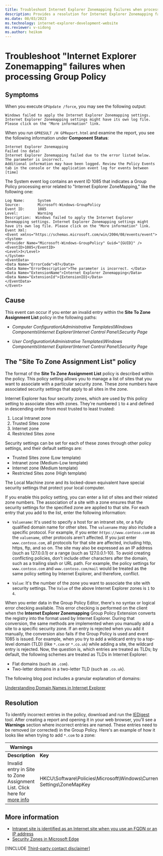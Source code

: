 ```yaml
---
title: Troubleshoot Internet Explorer Zonemapping failures when processing Group Policy
description: Provides a resolution for Internet Explorer Zonemapping failures when you process Group Policy.
ms.date: 08/03/2023
ms.technology: internet-explorer-development-website
ms.reviewer: v-sidong
ms.author: heikom
---
```

# Troubleshoot "Internet Explorer Zonemapping" failures when processing Group Policy

## Symptoms

When you execute `GPUpdate /force`, you may see the following output:

```output
Windows failed to apply the Internet Explorer Zonemapping settings. Internet Explorer Zonemapping settings might have its own log file. Please click on the "More information" link.
```

When you run `GPRESULT /H GPReport.html` and examine the report, you see the following information under **Component Status**:

```output
Internet Explorer Zonemapping                                        Failed (no data)
Internet Explorer Zonemapping failed due to the error listed below.
The parameter is incorrect.
Additional information may have been logged. Review the Policy Events tab in the console or the application event log for events between [time]
```

The System event log contains an event ID 1085 that indicates a Group Policy processing error related to "Internet Explorer ZoneMapping," like the following one:

```output
Log Name:      System
Source:        Microsoft-Windows-GroupPolicy
Event ID:      1085
Level:         Warning
Description:  Windows failed to apply the Internet Explorer Zonemapping settings. Internet Explorer Zonemapping settings might have its own log file. Please click on the "More information" link.
Event Xml:
<Event xmlns="https://schemas.microsoft.com/win/2004/08/events/event">
<System>
<Provider Name="Microsoft-Windows-GroupPolicy" Guid="{GUID}" />
<EventID>1085</EventID>
<Level>3</Level>
</System>
<EventData>
<Data Name="ErrorCode">87</Data>
<Data Name="ErrorDescription">The parameter is incorrect. </Data>
<Data Name="ExtensionName">Internet Explorer Zonemapping</Data>
<Data Name="ExtensionId">{ExtensionID}</Data>
</EventData>
</Event> 
```

## Cause

This event can occur if you enter an invalid entry within the **Site To Zone Assignment List** policy in the following paths:

- *Computer Configuration\Administrative Templates\Windows Components\Internet Explorer\Internet Control Panel\Security Page*

- *User Configuration\Administrative Templates\Windows Components\Internet Explorer\Internet Control Panel\Security Page*

## The "Site To Zone Assignment List" policy

The format of the **Site To Zone Assignment List** policy is described within the policy. This policy setting allows you to manage a list of sites that you want to associate with a particular security zone. These zone numbers have associated security settings that apply to all sites in the zone.

Internet Explorer has four security zones, which are used by this policy setting to associate sites with zones. They're numbered `1` to `4` and defined in descending order from most trusted to least trusted:

1. Local Intranet zone  
1. Trusted Sites zone  
1. Internet zone  
1. Restricted Sites zone

Security settings can be set for each of these zones through other policy settings, and their default settings are:

- Trusted Sites zone (Low template)
- Intranet zone (Medium-Low template)
- Internet zone (Medium template)
- Restricted Sites zone (High template)

The Local Machine zone and its locked-down equivalent have special security settings that protect your local computer.

If you enable this policy setting, you can enter a list of sites and their related zone numbers. The association of a site with a zone ensures that the security settings for the specified zone are applied to that site. For each entry that you add to the list, enter the following information:

- `Valuename`: It's used to specify a host for an intranet site, or a fully qualified domain name for other sites. The `valuename` may also include a specific protocol. For example, if you enter *`https://www.contoso.com`* as the `valuename`, other protocols aren't affected. If you just enter *`www.contoso.com`*, all protocols for that site are affected, including http, https, ftp, and so on. The site may also be expressed as an IP address (such as 127.0.0.1) or a range (such as 127.0.0.1-10). To avoid creating conflicting policies, don't include other characters after the domain, such as a trailing slash or URL path. For example, the policy settings for `www.contoso.com` and `www.contoso.com/mail` would be treated as the same policy setting by Internet Explorer, and therefore, conflict.

- `Value`: It's the number of the zone you want to associate the site with security settings. The `Value` of the above Internet Explorer zones is `1` to `4`.

When you enter data in the Group Policy Editor, there's no syntax or logical error checking available. This error checking is performed on the client when the **Internet Explorer Zonemapping** Group Policy Extension converts the registry into the format used by Internet Explorer. During that conversion, the same methods are implemented when you manually add a site to a specific security zone. If an entry is rejected when you add it manually, the conversion also fails if the Group Policy is used and event 1085 is issued. For example, when you try to add a wildcard entry to a top-level domain (TLD) (like `*.com` or `*.co.uk`) while adding a site, the wildcard entry is rejected. Now, the question is, which entries are treated as TLDs; by default, the following schemes are treated as TLDs in Internet Explorer:

- Flat domains (such as `.com`).
- Two-letter domains in a two-letter TLD (such as `.co.uk`).

The following blog post includes a granular explanation of domains:

[Understanding Domain Names in Internet Explorer](/archive/blogs/ieinternals/understanding-domain-names-in-internet-explorer)

## Resolution

To identify incorrect entries in the policy, download and run the [IEDigest](https://aka.ms/IEDigest) tool. After creating a report and opening it in your web browser, you'll see a **Warnings** section where incorrect entries are named. These entries need to be removed (or corrected) in the Group Policy. Here's an example of how it looks like when trying to add `*.com` to a zone:

|Warnings||||
|-|-|-|-|
|**Description**|**Key**|**Name**|**Value**|
|Invalid entry in Site to Zone Assignment List. Click here for [more info](/archive/blogs/askie/description-of-event-id-1085-from-internet-explorer-zonemapping)|HKCU\Software\Policies\Microsoft\Windows\CurrentVersion\Internet Settings\ZoneMapKey|*.com is invalid||

## More information

- [Intranet site is identified as an Internet site when you use an FQDN or an IP address](../../../windows-client/networking/intranet-site-identified-as-an-internet-site.md)
- [Security Zones in Microsoft Edge](https://textslashplain.com/2020/01/30/security-zones-in-edge/)

[!INCLUDE [Third-party contact disclaimer](../../../includes/third-party-contact-disclaimer.md)]
